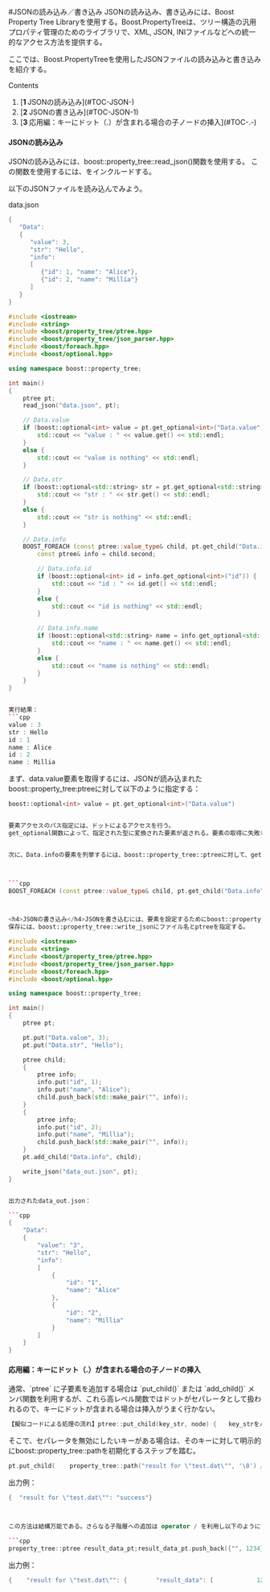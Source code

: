 #JSONの読み込み／書き込み
JSONの読み込み、書き込みには、Boost Property Tree Libraryを使用する。Boost.PropertyTreeは、ツリー構造の汎用プロパティ管理のためのライブラリで、XML, JSON, INIファイルなどへの統一的なアクセス方法を提供する。

ここでは、Boost.PropertyTreeを使用したJSONファイルの読み込みと書き込みを紹介する。


Contents
<ol class='goog-toc'><li class='goog-toc'>[<strong>1 </strong>JSONの読み込み](#TOC-JSON-)</li><li class='goog-toc'>[<strong>2 </strong>JSONの書き込み](#TOC-JSON-1)</li><li class='goog-toc'>[<strong>3 </strong>応用編：キーにドット（.）が含まれる場合の子ノードの挿入](#TOC-.-)</li></ol>


<h4>JSONの読み込み</h4>JSONの読み込みには、boost::property_tree::read_json()関数を使用する。
この関数を使用するには、<boost/property_tree/json_parser.hpp>をインクルードする。

以下のJSONファイルを読み込んでみよう。

data.json
```cpp
{
   "Data": 
   {
      "value": 3,
      "str": "Hello",
      "info": 
      [
         {"id": 1, "name": "Alice"},
         {"id": 2, "name": "Millia"}
      ]
   }
}
```


```cpp
#include <iostream>
#include <string>
#include <boost/property_tree/ptree.hpp>
#include <boost/property_tree/json_parser.hpp>
#include <boost/foreach.hpp>
#include <boost/optional.hpp>

using namespace boost::property_tree;

int main()
{
    ptree pt;
    read_json("data.json", pt);

    // Data.value
    if (boost::optional<int> value = pt.get_optional<int>("Data.value")) {
        std::cout << "value : " << value.get() << std::endl;
    }
    else {
        std::cout << "value is nothing" << std::endl;
    }

    // Data.str
    if (boost::optional<std::string> str = pt.get_optional<std::string>("Data.str")) {
        std::cout << "str : " << str.get() << std::endl;
    }
    else {
        std::cout << "str is nothing" << std::endl;
    }

    // Data.info
    BOOST_FOREACH (const ptree::value_type& child, pt.get_child("Data.info")) {
        const ptree& info = child.second;

        // Data.info.id
        if (boost::optional<int> id = info.get_optional<int>("id")) {
            std::cout << "id : " << id.get() << std::endl;
        }
        else {
            std::cout << "id is nothing" << std::endl;
        }

        // Data.info.name
        if (boost::optional<std::string> name = info.get_optional<std::string>("name")) {
            std::cout << "name : " << name.get() << std::endl;
        }
        else {
            std::cout << "name is nothing" << std::endl;
        }
    }
}


実行結果：
```cpp
value : 3
str : Hello
id : 1
name : Alice
id : 2
name : Millia
```

まず、data.value要素を取得するには、JSONが読み込まれたboost::property_tree:ptreeに対して以下のように指定する：


```cpp
boost::optional<int> value = pt.get_optional<int>("Data.value")


要素アクセスのパス指定には、ドットによるアクセスを行う。
get_optional関数によって、指定された型に変換された要素が返される。要素の取得に失敗した場合は、boost::optionalの無効値が返される。


次に、Data.infoの要素を列挙するには、boost::property_tree::ptreeに対して、get_child()関数でパス指定し、子ツリーを取得する。取得した子ツリーをBOOST_FOREACHでループし、各要素を取得する。



```cpp
BOOST_FOREACH (const ptree::value_type& child, pt.get_child("Data.info"))



<h4>JSONの書き込み</h4>JSONを書き込むには、要素を設定するためにboost::property_tree::ptreeのput()メンバ関数を使用し、add_childで子ツリーに登録する。
保存には、boost::property_tree::write_jsonにファイル名とptreeを指定する。
```


```cpp
#include <iostream>
#include <string>
#include <boost/property_tree/ptree.hpp>
#include <boost/property_tree/json_parser.hpp>
#include <boost/foreach.hpp>
#include <boost/optional.hpp>

using namespace boost::property_tree;

int main()
{
    ptree pt;

    pt.put("Data.value", 3);
    pt.put("Data.str", "Hello");

    ptree child;
    {
        ptree info;
        info.put("id", 1);
        info.put("name", "Alice");
        child.push_back(std::make_pair("", info));
    }
    {
        ptree info;
        info.put("id", 2);
        info.put("name", "Millia");
        child.push_back(std::make_pair("", info));
    }
    pt.add_child("Data.info", child);

    write_json("data_out.json", pt);
}


出力されたdata_out.json：

```cpp
{
    "Data":
    {
        "value": "3",
        "str": "Hello",
        "info":
        [
            {
                "id": "1",
                "name": "Alice"
            },
            {
                "id": "2",
                "name": "Millia"
            }
        ]
    }
}
```

<h4>応用編：キーにドット（.）が含まれる場合の子ノードの挿入</h4>通常、`ptree` に子要素を追加する場合は `put_child()` または `add_child()` メンバ関数を利用するが、これら高レベル関数ではドットがセパレータとして扱われるので、キーにドットが含まれる場合は挿入がうまく行かない。

```cpp
【擬似コードによる処理の流れ】ptree::put_child(key_str, node) {　　key_strをパーズしてセパレータを認識する；　　this->push_back(パーズした子階層, node)；}
```

そこで、セパレータを無効にしたいキーがある場合は、そのキーに対して明示的にboost::property_tree::pathを初期化するステップを踏む。

```cpp
pt.put_child(    property_tree::path("result for \"test.dat\"", '\0') // セパレータを無効化    , {"success"});
```

出力例：
```cpp
{  "result for \"test.dat\"": "success"}



この方法は結構万能である。さらなる子階層への追加は operator / を利用し以下のようにする。

```cpp
property_tree::ptree result_data_pt;result_data_pt.push_back({"", 1234});result_data_pt.push_back({"", 5678});pt.put_child(    property_tree::path("result for \"test.dat\"", '\0') // セパレータを無効化        / "result_data",    result_data_pt);
```


 出力例：
```cpp
{    "result for \"test.dat\"": {        "result_data": [            1234,            5678        ]    }}
```

